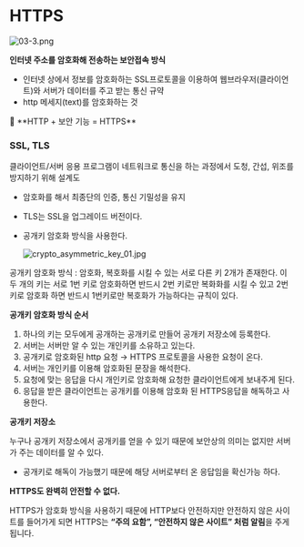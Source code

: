 # HTTPS

![03-3.png](https://s3-us-west-2.amazonaws.com/secure.notion-static.com/7c3f686a-80ab-40a1-88e7-ed54740869a8/03-3.png)

**인터넷 주소를 암호화해 전송하는 보안접속 방식**

- 인터넷 상에서 정보를 암호화하는 SSL프로토콜을 이용하여 웹브라우저(클라이언트)와 서버가 데이터를 주고 받는 통신 규약
- http 메세지(text)를 암호화하는 것

<aside> 📌 **HTTP + 보안 기능 = HTTPS**

</aside>

### SSL, TLS

클라이언트/서버 응용 프로그램이 네트워크로 통신을 하는 과정에서 도청, 간섭, 위조를 방지하기 위해 설계도

- 암호화를 해서 최종단의 인증, 통신 기밀성을 유지

- TLS는 SSL을 업그레이드 버전이다.

- 공개키 암호화 방식을 사용한다.

  ![crypto_asymmetric_key_01.jpg](https://s3-us-west-2.amazonaws.com/secure.notion-static.com/cf2e6313-fb06-41a8-8b7a-0434a7e37a66/crypto_asymmetric_key_01.jpg)

공개키 암호화 방식 : 암호화, 복호화를 시킬 수 있는 서로 다른 키 2개가 존재한다. 이 두 개의 키는 서로 1번 키로 암호화하면 반드시 2번 키로만 복화화를 시킬 수 있고 2번 키로 암호화 하면 반드시 1번키로만 복호화가 가능하다는 규칙이 있다.

**공개키 암호화 방식 순서**

1. 하나의 키는 모두에게 공개하는 공개키로 만들어 공개키 저장소에 등록한다.
2. 서버는 서버만 알 수 있는 개인키를 소유하고 있는다.
3. 공개키로 암호화된 http 요청 → HTTPS 프로토콜을 사용한 요청이 온다.
4. 서버는 개인키를 이용해 암호화된 문장을 해석한다.
5. 요청에 맞는 응답을 다시 개인키로 암호화해 요청한 클라이언트에게 보내주게 된다.
6. 응답을 받은 클라이언트는 공개키를 이용해 암호화 된 HTTPS응답을 해독하고 사용한다.

**공개키 저장소**

누구나 공개키 저장소에서 공개키를 얻을 수 있기 때문에 보안상의 의미는 없지만 서버가 주는 데이터를 알 수 있다.

- 공개키로 해독이 가능했기 때문에 해당 서버로부터 온 응답임을 확신가능 하다.

**HTTPS도 완벽히 안전할 수 없다.**

HTTPS가 암호화 방식을 사용하기 때문에 HTTP보다 안전하지만 안전하지 않은 사이트를 들어가게 되면 HTTPS는 **“주의 요함”, “안전하지 않은 사이트” 처럼 알림**을 주게 됩니다.